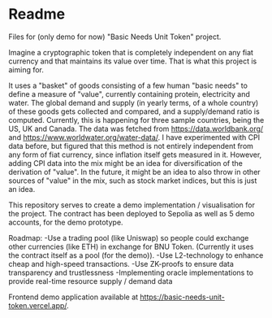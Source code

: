 # Readme

Files for (only demo for now) "Basic Needs Unit Token" project.

Imagine a cryptographic token that is completely independent on any fiat currency and that maintains its value over time.
That is what this project is aiming for.

It uses a "basket" of goods consisting of a few human "basic needs" to define a measure of "value", currently containing protein, electricity and water.
The global demand and supply (in yearly terms, of a whole country) of these goods gets collected and compared, and a supply/demand ratio is computed. Currently, this is happening for three sample countries, being the US, UK and Canada.
The data was fetched from https://data.worldbank.org/ and https://www.worldwater.org/water-data/.
I have experimented with CPI data before, but figured that this method is not entirely independent from any form of fiat currency, since inflation itself gets measured in it. However, adding CPI data into the mix might be an idea for diversification of the derivation of "value".
In the future, it might be an idea to also throw in other sources of "value" in the mix, such as stock market indices, but this is just an idea.

This repository serves to create a demo implementation / visualisation for the project.
The contract has been deployed to Sepolia as well as 5 demo accounts, for the demo prototype.

Roadmap:
-Use a trading pool (like Uniswap) so people could exchange other currencies (like ETH) in exchange for BNU Token. (Currently it uses the contract itself as a pool (for the demo)).
-Use L2-technology to enhance cheap and high-speed transactions.
-Use ZK-proofs to ensure data transparency and trustlessness
-Implementing oracle implementations to provide real-time resource supply / demand data

Frontend demo application available at https://basic-needs-unit-token.vercel.app/.
